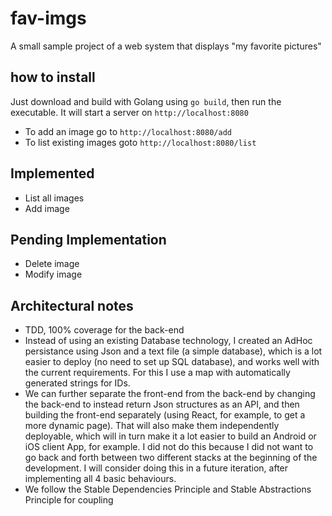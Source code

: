 # fav-imgs
A small sample project of a web system that displays "my favorite pictures"

## how to install
Just download and build with Golang using `go build`, then run the executable. It will start a server on `http://localhost:8080`
- To add an image go to `http://localhost:8080/add`
- To list existing images goto `http://localhost:8080/list`

## Implemented
- List all images
- Add image

## Pending Implementation
- Delete image
- Modify image

## Architectural notes
- TDD, 100% coverage for the back-end
- Instead of using an existing Database technology, I created an AdHoc persistance using Json and a text file (a simple database), which is a lot easier to deploy (no need to set up SQL database), and works well with the current requirements. For this I use a map with automatically generated strings for IDs.
- We can further separate the front-end from the back-end by changing the back-end to instead return Json structures as an API, and then building the front-end separately (using React, for example, to get a more dynamic page). That will also make them independently deployable, which will in turn make it a lot easier to build an Android or iOS client App, for example. I did not do this because I did not want to go back and forth between two different stacks at the beginning of the development. I will consider doing this in a future iteration, after implementing all 4 basic behaviours.
- We follow the Stable Dependencies Principle and Stable Abstractions Principle for coupling
